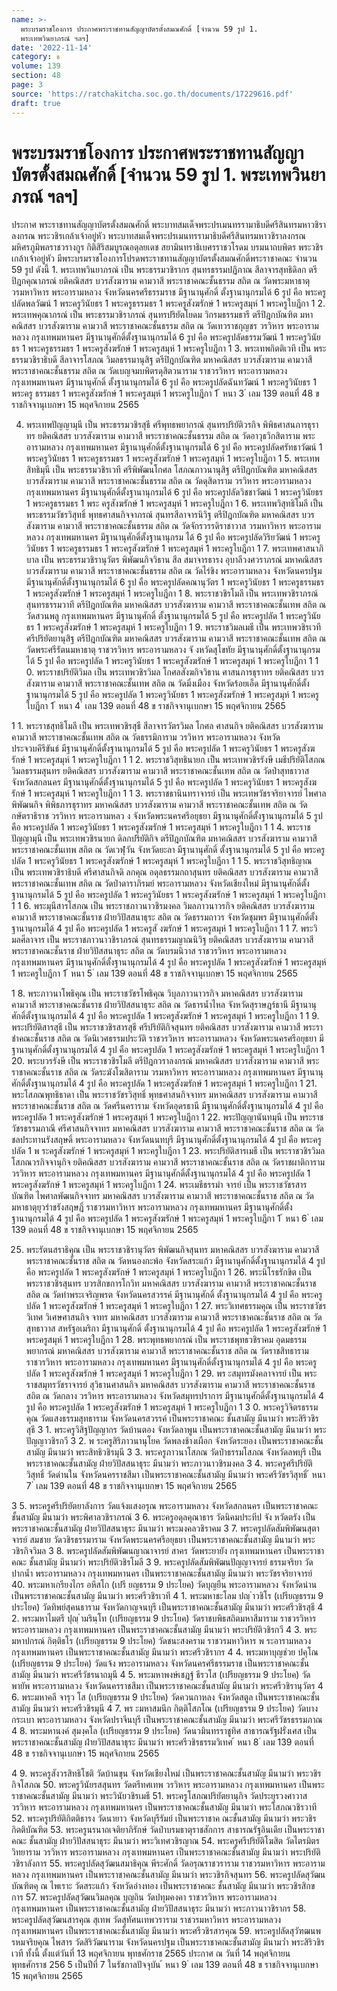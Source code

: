 ```yaml
---
name: >-
  พระบรมราชโองการ ประกาศพระราชทานสัญญาบัตรตั้งสมณศักดิ์ [จำนวน 59 รูป 1.
  พระเทพวินยาภรณ์ ฯลฯ]
date: '2022-11-14'
category: ข
volume: 139
section: 48
page: 3
source: 'https://ratchakitcha.soc.go.th/documents/17229616.pdf'
draft: true
---
```


# พระบรมราชโองการ ประกาศพระราชทานสัญญาบัตรตั้งสมณศักดิ์ [จำนวน 59 รูป 1. พระเทพวินยาภรณ์ ฯลฯ]

ประกาศ พระราชทานสัญญาบัตรตั้งสมณศักดิ์ พระบาทสมเด็จพระปรเมนทรรามาธิบดีศรีสินทรมหาวชิราลงกรณ พระวชิรเกล้าเจ้าอยู่หัว พระบาทสมเด็จพระปรเมนทรรามาธิบดีศรีสินทรมหาวชิราลงกรณ มหิศรภูมิพลราชวรางกูร กิติสิริสมบูรณอดุลยเดช สยามินทราธิเบศรราชวโรดม บรมนาถบพิตร พระวชิรเกล้าเจ้าอยู่หัว มีพระบรมราชโองการโปรดพระราชทานสัญญาบัตรตั้งสมณศักดิ์พระราชาคณะ จำนวน 59 รูป ดังนี้ 1. พระเทพวินยาภรณ์ เป็น พระธรรมวชิรากร สุนทรธรรมปฏิภาณ สีลาจารสุทธิดิลก ตรีปิฎกคุณาภรณ์ ยติคณิสสร บวรสังฆาราม คามวาสี พระราชาคณะชั้นธรรม สถิต ณ วัดพระมหาธาตุ วรมหาวิหาร พระอารามหลวง จังหวัดนครศรีธรรมราช มีฐานานุศักดิ์ ตั้งฐานานุกรมได้ 6 รูป คือ พระครูปลัดพลวัฒน์ 1 พระครูวินัยธร 1 พระครูธรรมธร 1 พระครูสังฆรักษ์ 1 พระครูสมุห์ 1 พระครูใบฎีกา 1 2. พระเทพคุณาภรณ์ เป็น พระธรรมวชิราภรณ์ สุนทรปริยัตโยดม วิกรมธรรมธารี ตรีปิฎกบัณฑิต มหาคณิสสร บวรสังฆาราม คามวาสี พระราชาคณะชั้นธรรม สถิต ณ วัดเทวราชกุญชร วรวิหาร พระอารามหลวง กรุงเทพมหานคร มีฐานานุศักดิ์ตั้งฐานานุกรมได้ 6 รูป คือ พระครูปลัดธรรมวัฒน์ 1 พระครูวินัยธร 1 พระครูธรรมธร 1 พระครูสังฆรักษ์ 1 พระครูสมุห์ 1 พระครูใบฎีกา 1 3. พระเทพกิตติเวที เป็น พระธรรมวชิราธิบดี สีลาจารโสภณ วิมลธรรมานุสิฐ ตรีปิฎกบัณฑิต มหาคณิสสร บวรสังฆาราม คามวาสี พระราชาคณะชั้นธรรม สถิต ณ วัดเบญจมบพิตรดุสิตวนาราม ราชวรวิหาร พระอารามหลวง กรุงเทพมหานคร มีฐานานุศักดิ์ ตั้งฐานานุกรมได้ 6 รูป คือ พระครูปลัดฉันทวัฒน์ 1 พระครูวินัยธร 1 พระครู ธรรมธร 1 พระครูสังฆรักษ์ 1 พระครูสมุห์ 1 พระครูใบฎีกา 1 ้ หนา 3 ่ เลม 139 ตอนที่ 48 ข ราชกิจจานุเบกษา 15 พฤศจิกายน 2565

4. พระเทพปัญญามุนี เป็น พระธรรมวชิรสุธี ศรีพุทธพยากรณ์ สุนทรปริยัติวรกิจ พิพิธศาสนภารธุราทร ยติคณิสสร บวรสังฆาราม คามวาสี พระราชาคณะชั้นธรรม สถิต ณ วัดอาวุธวิกสิตาราม พระอารามหลวง กรุงเทพมหานคร มีฐานานุศักดิ์ตั้งฐานานุกรมได้ 6 รูป คือ พระครูปลัดศรัทธาวัฒน์ 1 พระครูวินัยธร 1 พระครูธรรมธร 1 พระครูสังฆรักษ์ 1 พระครูสมุห์ 1 พระครูใบฎีกา 1 5. พระเทพสิทธิมุนี เป็น พระธรรมวชิรเวที ศรีพิพัฒนโกศล โสภณภาวนานุสิฐ ตรีปิฎกบัณฑิต มหาคณิสสร บวรสังฆาราม คามวาสี พระราชาคณะชั้นธรรม สถิต ณ วัดดุสิดาราม วรวิหาร พระอารามหลวง กรุงเทพมหานคร มีฐานานุศักดิ์ตั้งฐานานุกรมได้ 6 รูป คือ พระครูปลัดวิชชาวัฒน์ 1 พระครูวินัยธร 1 พระครูธรรมธร 1 พระ ครูสังฆรักษ์ 1 พระครูสมุห์ 1 พระครูใบฎีกา 1 6. พระเทพวิสุทธิโมลี เป็น พระธรรมวัชรวิสุทธิ์ พุทธศาสนกิจจาภรณ์ สุนทรสีลาจารนิวิฐ ตรีปิฎกบัณฑิต มหาคณิสสร บวรสังฆาราม คามวาสี พระราชาคณะชั้นธรรม สถิต ณ วัดจักรวรรดิราชาวาส วรมหาวิหาร พระอารามหลวง กรุงเทพมหานคร มีฐานานุศักดิ์ตั้งฐานานุกรม ได้ 6 รูป คือ พระครูปลัดวิริยวัฒน์ 1 พระครูวินัยธร 1 พระครูธรรมธร 1 พระครูสังฆรักษ์ 1 พระครูสมุห์ 1 พระครูใบฎีกา 1 7. พระเทพศาสนาภิบาล เป็น พระธรรมวชิรานุวัตร พิพัฒนกิจวิธาน สีล สมาจารธารง อุบาลีวงศวราภรณ์ มหาคณิสสร บวรสังฆาราม คามวาสี พระราชาคณะชั้นธรรม สถิต ณ วัดไร่ขิง พระอารามหลวง จังหวัดนครปฐม มีฐานานุศักดิ์ตั้งฐานานุกรมได้ 6 รูป คือ พระครูปลัดคณานุวัตร 1 พระครูวินัยธร 1 พระครูธรรมธร 1 พระครูสังฆรักษ์ 1 พระครูสมุห์ 1 พระครูใบฎีกา 1 8. พระราชวชิรโมลี เป็น พระเทพวชิราภรณ์ สุนทรธรรมวาที ตรีปิฎกบัณฑิต มหาคณิสสร บวรสังฆาราม คามวาสี พระราชาคณะชั้นเทพ สถิต ณ วัดสวนพลู กรุงเทพมหานคร มีฐานานุศักดิ์ ตั้งฐานานุกรมได้ 5 รูป คือ พระครูปลัด 1 พระครูวินัยธร 1 พระครูสังฆรักษ์ 1 พระครูสมุห์ 1 พระครูใบฎีกา 1 9. พระราชวิมลเมธี เป็น พระเทพวชิรเวที ศรีปริยัตยานุสิฐ ตรีปิฎกบัณฑิต มหาคณิสสร บวรสังฆาราม คามวาสี พระราชาคณะชั้นเทพ สถิต ณ วัดพระศรีรัตนมหาธาตุ ราชวรวิหาร พระอารามหลวง จั งหวัดสุโขทัย มีฐานานุศักดิ์ตั้งฐานานุกรมได้ 5 รูป คือ พระครูปลัด 1 พระครูวินัยธร 1 พระครูสังฆรักษ์ 1 พระครูสมุห์ 1 พระครูใบฎีกา 1 1 0. พระราชปริยัติวิมล เป็น พระเทพวชิรวิมล โกศลสังฆกิจวิธาน ศาสนภารธุราทร ยติคณิสสร บวรสังฆาราม คามวาสี พระราชาคณะชั้นเทพ สถิต ณ วัดมิ่งเมือง จังหวัดร้อยเอ็ด มีฐานานุศักดิ์ตั้งฐานานุกรมได้ 5 รูป คือ พระครูปลัด 1 พระครูวินัยธร 1 พระครูสังฆรักษ์ 1 พระครูสมุห์ 1 พระครูใบฎีกา 1 ้ หนา 4 ่ เลม 139 ตอนที่ 48 ข ราชกิจจานุเบกษา 15 พฤศจิกายน 2565

1 1. พระราชสุทธิโมลี เป็น พระเทพวชิรสุธี สีลาจารวัตรวิมล โกศล ศาสนกิจ ยติคณิสสร บวรสังฆาราม คามวาสี พระราชาคณะชั้นเทพ สถิต ณ วัดธรรมิการาม วรวิหาร พระอารามหลวง จังหวัดประจวบคีรีขันธ์ มีฐานานุศักดิ์ตั้งฐานานุกรมได้ 5 รูป คือ พระครูปลัด 1 พระครูวินัยธร 1 พระครูสังฆรักษ์ 1 พระครูสมุห์ 1 พระครูใบฎีกา 1 1 2. พระราชวิสุทธินายก เป็น พระเทพวชิรรังษี เมธีปริยัติโสภณ วิมลธรรมสุนทร ยติคณิสสร บวรสังฆาราม คามวาสี พระราชาคณะชั้นเทพ สถิต ณ วัดป่าสุทธาวาส จังหวัดสกลนคร มีฐานานุศักดิ์ตั้งฐานานุกรมได้ 5 รูป คือ พระครูปลัด 1 พระครูวินัยธร 1 พระครูสังฆรักษ์ 1 พระครูสมุห์ 1 พระครูใบฎีกา 1 1 3. พระราชธานินทราจารย์ เป็น พระเทพวัชรจริยาจารย์ ไพศาลพิพัฒนกิจ พิพิธภารธุราทร มหาคณิสสร บวรสังฆาราม คามวาสี พระราชาคณะชั้นเทพ สถิต ณ วัดกษัตราธิราช วรวิหาร พระอารามหลว ง จังหวัดพระนครศรีอยุธยา มีฐานานุศักดิ์ตั้งฐานานุกรมได้ 5 รูป คือ พระครูปลัด 1 พระครูวินัยธร 1 พระครูสังฆรักษ์ 1 พระครูสมุห์ 1 พระครูใบฎีกา 1 1 4. พระราชปัญญามุนี เป็น พระเทพวชิรนายก ดิลกปริยัติกิจ ตรีปิฎกบัณฑิต มหาคณิสสร บวรสังฆาราม คามวาสี พระราชาคณะชั้นเทพ สถิต ณ วัดเวฬุวัน จังหวัดยะลา มีฐานานุศักดิ์ ตั้งฐานานุกรมได้ 5 รูป คือ พระครูปลัด 1 พระครูวินัยธร 1 พระครูสังฆรักษ์ 1 พระครูสมุห์ 1 พระครูใบฎีกา 1 1 5. พระราชวิสุทธิญาณ เป็น พระเทพวชิราธิบดี ศรีศาสนกิจดิ ลกคุณ อดุลธรรมกถาสุนทร ยติคณิสสร บวรสังฆาราม คามวาสี พระราชาคณะชั้นเทพ สถิต ณ วัดป่าดาราภิรมย์ พระอารามหลวง จังหวัดเชียงใหม่ มีฐานานุศักดิ์ตั้งฐานานุกรมได้ 5 รูป คือ พระครูปลัด 1 พระครูวินัยธร 1 พระครูสังฆรักษ์ 1 พระครูสมุห์ 1 พระครูใบฎีกา 1 1 6. พระมุนีสารโสภณ เป็น พระราชภาวนาวชิรมงคล วิมลภาวนาวรกิจ ยติคณิสสร บวรสังฆาราม คามวาสี พระราชาคณะชั้นราช ฝ่ายวิปัสสนาธุระ สถิต ณ วัดธรรมถาวร จังหวัดชุมพร มีฐานานุศักดิ์ตั้งฐานานุกรมได้ 4 รูป คือ พระครูปลัด 1 พระครูสั งฆรักษ์ 1 พระครูสมุห์ 1 พระครูใบฎีกา 1 1 7. พระวิมลศีลาจาร เป็น พระราชภาวนาวชิราภรณ์ สุนทรธรรมญาณนิวิฐ ยติคณิสสร บวรสังฆาราม คามวาสี พระราชาคณะชั้นราช ฝ่ายวิปัสสนาธุระ สถิต ณ วัดบรมนิวาส ราชวรวิหาร พระอารามหลวง กรุงเทพมหานคร มีฐานานุศักดิ์ตั้งฐานานุกรมได้ 4 รูป คือ พระครูปลัด 1 พระครูสังฆรักษ์ 1 พระครูสมุห์ 1 พระครูใบฎีกา 1 ้ หนา 5 ่ เลม 139 ตอนที่ 48 ข ราชกิจจานุเบกษา 15 พฤศจิกายน 2565

1 8. พระภาวนาโพธิคุณ เป็น พระราชวัชรโพธิคุณ วิบุลภาวนาวรกิจ มหาคณิสสร บวรสังฆาราม คามวาสี พระราชาคณะชั้นราช ฝ่ายวิปัสสนาธุระ สถิต ณ วัดธารน้ำไหล จังหวัดสุราษฎร์ธานี มีฐานานุศักดิ์ตั้งฐานานุกรมได้ 4 รูป คือ พระครูปลัด 1 พระครูสังฆรักษ์ 1 พระครูสมุห์ 1 พระครูใบฎีกา 1 1 9. พระปริยัติสารสุธี เป็น พระราชวชิรสารสุธี ศรีปริยัติกิจสุนทร ยติคณิสสร บวรสังฆาราม คามวาสี พระราชำคณะชั้นราช สถิต ณ วัดนิเวศธรรมประวัติ ราชวรวิหาร พระอารามหลวง จังหวัดพระนครศรีอยุธยา มีฐานานุศักดิ์ตั้งฐานานุกรมได้ 4 รูป คือ พระครูปลัด 1 พระครูสังฆรักษ์ 1 พระครูสมุห์ 1 พระครูใบฎีกา 1 20. พระบวรรังษี เป็น พระราชวชิรโมลี ตรีปิฎกวราลงกรณ์ มหาคณิสสร บวรสังฆาราม คามวาสี พระราชาคณะชั้นราช สถิต ณ วัดระฆังโฆสิตาราม วรมหาวิหาร พระอารามหลวง กรุงเทพมหานคร มีฐานานุศักดิ์ตั้งฐานานุกรมได้ 4 รูป คือ พระครูปลัด 1 พระครูสังฆรักษ์ 1 พระครูสมุห์ 1 พระครูใบฎีกา 1 21. พระโสภณพุทธิธาดา เป็น พระราชวัชรวิสุทธิ์ พุทธศาสนกิจจาทร มหาคณิสสร บวรสังฆาราม คามวาสี พระราชาคณะชั้นราช สถิต ณ วัดศรีนคราราม จังหวัดอุดรธานี มีฐานานุศักดิ์ตั้งฐานานุกรมได้ 4 รูป คือ พระครูปลัด 1 พระครูสังฆรักษ์ 1 พระครูสมุห์ 1 พระครูใบฎีกา 1 22. พระปัญญานันทมุนี เป็น พระราชวัชรธรรมภาณี ศรีศาสนกิจจาทร มหาคณิสสร บวรสังฆาราม คามวาสี พระราชาคณะชั้นราช สถิต ณ วัดชลประทานรังสฤษดิ์ พระอารามหลวง จังหวัดนนทบุรี มีฐานานุศักดิ์ตั้งฐานานุกรมได้ 4 รูป คือ พระครูปลัด 1 พ ระครูสังฆรักษ์ 1 พระครูสมุห์ 1 พระครูใบฎีกา 1 23. พระปริยัติสารเมธี เป็น พระราชวชิรวิมล โสภณวรกิจจานุกิจ ยติคณิสสร บวรสังฆาราม คามวาสี พระราชาคณะชั้นราช สถิต ณ วัดราชผาติการาม วรวิหาร พระอารามหลวง กรุงเทพมหานคร มีฐานานุศักดิ์ตั้งฐานานุกรมได้ 4 รูป คือ พระครูปลัด 1 พระครูสังฆรักษ์ 1 พระครูสมุห์ 1 พระครูใบฎีกา 1 24. พระเมธีธรรมำ จารย์ เป็น พระราชวัชรสารบัณฑิต ไพศาลพัฒนกิจจาทร มหาคณิสสร บวรสังฆาราม คามวาสี พระราชาคณะชั้นราช สถิต ณ วัดมหาธาตุยุวรำชรังสฤษฎิ์ ราชวรมหาวิหาร พระอารามหลวง กรุงเทพมหานคร มีฐานานุศักดิ์ตั้งฐานานุกรมได้ 4 รูป คือ พระครูปลัด 1 พระครูสังฆรักษ์ 1 พระครูสมุห์ 1 พระครูใบฎีกา 1 ้ หนา 6 ่ เลม 139 ตอนที่ 48 ข ราชกิจจานุเบกษา 15 พฤศจิกายน 2565

25. พระรัตนสราธิคุณ เป็น พระราชวชิรานุวัตร พิพัฒนกิจสุนทร มหาคณิสสร บวรสังฆาราม คามวาสี พระราชาคณะชั้นราช สถิต ณ วัดหนองกะพ้อ จังหวัดสระแก้ว มีฐานานุศักดิ์ตั้งฐานานุกรมได้ 4 รูป คือ พระครูปลัด 1 พระครูสังฆรักษ์ 1 พระครูสมุห์ 1 พระครูใบฎีกา 1 26. พระนิโรธรักขิต เป็น พระราชวชิรสุนทร บวรสิกขการโกวิท มหาคณิสสร บวรสังฆาราม คามวาสี พระราชาคณะชั้นราช สถิต ณ วัดท่าพระเจริญพรต จังหวัดนครสวรรค์ มีฐานานุศักดิ์ ตั้งฐานานุกรมได้ 4 รูป คือ พระครูปลัด 1 พระครูสังฆรักษ์ 1 พระครูสมุห์ 1 พระครูใบฎีกา 1 27. พระวิเทศธรรมคุณ เป็น พระราชวัชรวิเทศ วิเศษศาสนกิจ จาทร มหาคณิสสร บวรสังฆาราม คามวาสี พระราชาคณะชั้นราช สถิต ณ วัดสุทธาวาส สหรัฐอเมริกา มีฐานานุศักดิ์ ตั้งฐานานุกรมได้ 4 รูป คือ พระครูปลัด 1 พระครูสังฆรักษ์ 1 พระครูสมุห์ 1 พระครูใบฎีกา 1 28. พระพุทธพยากรณ์ เป็น พระราชพุทธวชิราคม อุดมธรรมพยากรณ์ มหาคณิสสร บวรสังฆาราม คามวาสี พระราชาคณะชั้นราช สถิต ณ วัดราชสิทธาราม ราชวรวิหาร พระอารามหลวง กรุงเทพมหานคร มีฐานานุศักดิ์ตั้งฐานานุกรมได้ 4 รูป คือ พระครูปลัด 1 พระครูสังฆรักษ์ 1 พระครูสมุห์ 1 พระครูใบฎีกา 1 29. พร ะสมุทรมังคลาจารย์ เป็น พระราชสมุทรวัชราจารย์ สุวิธานศาสนกิจ มหาคณิสสร บวรสังฆาราม คามวาสี พระราชาคณะชั้นราช สถิต ณ วัดกลาง วรวิหาร พระอารามหลวง จังหวัดสมุทรปราการ มีฐานานุศักดิ์ตั้งฐานานุกรมได้ 4 รูป คือ พระครูปลัด 1 พระครูสังฆรักษ์ 1 พระครูสมุห์ 1 พระครูใบฎีกา 1 3 0. พระครูวิจิตรธรรมคุณ วัดแสงธรรมสุทธาราม จังหวัดนครสวรรค์ เป็นพระราชาคณะ ชั้นสามัญ มีนามว่า พระสิริวชิรสุธี 3 1. พระครูวิสิฐปัญญากร วัดบ้านตอง จังหวัดลาพูน เป็นพระราชาคณะชั้นสามัญ มีนามว่า พระปัญญาวชิรกวี 3 2. พ ระครูสิริภาวนานุโยค วัดพลงช้างเผือก จังหวัดระยอง เป็นพระราชาคณะชั้นสามัญ มีนามว่า พระสิทธิวชิรมุนี 3 3. พระครูภาวนาโสภณ วัดป่าธรรมโสภณ จังหวัดลพบุรี เป็นพระราชาคณะชั้นสามัญ ฝ่ายวิปัสสนาธุระ มีนามว่า พระภาวนาวชิรมงคล 3 4. พระครูศรีปริยัติวิสุทธิ์ วัดด่านใน จังหวัดนครราชสีมา เป็นพระราชาคณะชั้นสามัญ มีนามว่า พระศรีวัชรวิสุทธิ์ ้ หนา 7 ่ เลม 139 ตอนที่ 48 ข ราชกิจจานุเบกษา 15 พฤศจิกายน 2565

3 5. พระครูศรีปริยัตยาลังการ วัดแจ้งแสงอรุณ พระอารามหลวง จังหวัดสกลนคร เป็นพระราชาคณะชั้นสามัญ มีนามว่า พระพิศาลวชิราภรณ์ 3 6. พระครูอดุลคุณาธาร วัดนิคมประทีป จัง หวัดตรัง เป็นพระราชาคณะชั้นสามัญ ฝ่ายวิปัสสนาธุระ มีนามว่า พระมงคลวชิราคม 3 7. พระครูปลัดสัมพิพัฒนสุตาจารย์ สมชาย วัดวชิรธรรมาราม จังหวัดพระนครศรีอยุธยา เป็นพระราชาคณะชั้นสามัญ มีนามว่า พระวชิรกิจวิมล 3 8. พระครูปลัดสัมพิพัฒนญาณาจารย์ สาคร วัดพระยายัง กรุงเทพมหานคร เป็นพระราชาคณะ ชั้นสามัญ มีนามว่า พระปริยัติวชิรโมลี 3 9. พระครูปลัดสัมพิพัฒนปัญญาจารย์ ธรรมจริยา วัดปากน้ำ พระอารามหลวง กรุงเทพมหานคร เป็นพระราชาคณะชั้นสามัญ มีนามว่า พระวัชรจริยาจารย์ 40. พระมหาเกรียงไกร อหึสโก (เปรี ยญธรรม 9 ประโยค) วัดบุญยืน พระอารามหลวง จังหวัดน่าน เป็นพระราชาคณะชั้นสามัญ มีนามว่า พระศรีวชิรเวที 4 1. พระมหาชะโลม ปญฺ ำวชิโร (เปรียญธรรม 9 ประโยค) วัดทิพย์สุคนธาราม จังหวัดกาญจนบุรี เป็นพระราชาคณะชั้นสามัญ มีนามว่า พระศรีวชิรสุธี 4 2. พระมหาไมตรี ปุญฺ ำมรินฺโท (เปรียญธรรม 9 ประโยค) วัดราชบพิธสถิตมหาสีมาราม ราชวรวิหาร พระอารามหลวง กรุงเทพมหานคร เป็นพระราชาคณะชั้นสามัญ มีนามว่า พระปริยัติวชิรกวี 4 3. พระมหาปกรณ์ กิตฺติธโร (เปรียญธรรม 9 ประโยค) วัดชนะสงคราม ราชวรมหาวิหาร พ ระอารามหลวง กรุงเทพมหานคร เป็นพระราชาคณะชั้นสามัญ มีนามว่า พระศรีวชิรากร 4 4. พระมหาบุญช่วย ปคุโณ (เปรียญธรรม 9 ประโยค) วัดแจ้ง พระอารามหลวง จังหวัดนครศรีธรรมราช เป็นพระราชาคณะชั้นสามัญ มีนามว่า พระศรีวัชรนาถมุนี 4 5. พระมหาพงษ์เชฏฐ์ ธีรวโส (เปรียญธรรม 9 ประโยค) วัดพายัพ พระอารามหลวง จังหวัดนครราชสีมา เป็นพระราชาคณะชั้นสามัญ มีนามว่า พระศรีวชิรานุวัตร 4 6. พระมหาคลี จารุว โส (เปรียญธรรม 9 ประโยค) วัดควนกาหลง จังหวัดสตูล เป็นพระราชาคณะชั้นสามัญ มีนามว่า พระศรีวชิรมุนี 4 7. พร ะมหาสมนึก กิตฺติโสภโณ (เปรียญธรรม 9 ประโยค) วัดบางกระเบา พระอารามหลวง จังหวัดปราจีนบุรี เป็นพระราชาคณะชั้นสามัญ มีนามว่า พระศรีวัชรธรรมภาณ 4 8. พระมหานงค์ สุมงฺคโล (เปรียญธรรม 9 ประโยค) วัดนวมินทรราชูทิศ สาธารณรัฐฝรั่งเศส เป็นพระราชาคณะชั้นสามัญ ฝ่ายวิปัสสนาธุระ มีนามว่า พระศรีวชิรธรรมวิเทศ ้ หนา 8 ่ เลม 139 ตอนที่ 48 ข ราชกิจจานุเบกษา 15 พฤศจิกายน 2565

4 9. พระครูสังวรสิทธิโชติ วัดบ้านขุน จังหวัดเชียงใหม่ เป็นพระราชาคณะชั้นสามัญ มีนามว่า พระวชิรกิจโสภณ 50. พระครูวินัยรสสุนทร วัดตรีทศเทพ วรวิหาร พระอารามหลวง กรุงเทพมหานคร เป็นพระราชาคณะชั้นสามัญ มีนามว่า พระวินัยวชิรเมธี 51. พระครูโสภณปริยัตยานุกิจ วัดประยุรวงศาวาส วรวิหาร พระอารามหลวง กรุงเทพมหานคร เป็นพระราชาคณะชั้นสามัญ มีนามว่า พระโสภณวชิรวาที 52. พระครูปริยัติกิตติธารง วัดนายาว จังหวัดบุรีรัมย์ เป็นพระราชาค ณะชั้นสามัญ มีนามว่า พระวชิรกิตติบัณฑิต 53. พระครูนรนาถเจติยาภิรักษ์ วัดป่าบรมธาตุราชสักการ สาธารณรัฐอินเดีย เป็นพระราชาคณะ ชั้นสามัญ ฝ่ายวิปัสสนาธุระ มีนามว่า พระวิเทศวชิรญาณ 54. พระครูศรีปริยัติโฆสิต วัดไตรมิตรวิทยาราม วรวิหาร พระอารามหลวง กรุงเทพมหานคร เป็นพระราชาคณะชั้นสามัญ มีนามว่า พระปริยัติวชิราลังการ 55. พระครูปลัดสุวัฒนสมาธิคุณ พีระศักดิ์ วัดอรุณราชวราราม ราชวรมหาวิหาร พระอารามหลวง กรุงเทพมหานคร เป็นพระราชาคณะชั้นสามัญ มีนามว่า พระวชิรกิจสุนทร 56. พระครูปลัดสุวัฒนบัณฑิตคุ ณ ไพเราะ วัดสระแก้ว จังหวัดอ่างทอง เป็นพระราชาคณะ ชั้นสามัญ มีนามว่า พระวชิรสิกขการ 57. พระครูปลัดสุวัฒนวิมลคุณ บุญถิน วัดปทุมคงคา ราชวรวิหาร พระอารามหลวง กรุงเทพมหานคร เป็นพระราชาคณะชั้นสามัญ ฝ่ายวิปัสสนาธุระ มีนามว่า พระภาวนาวชิรากร 58. พระครูปลัดสุวัฒนสารคุณ สุเทพ วัดสุทัศนเทพวราราม ราชวรมหาวิหาร พระอารามหลวง กรุงเทพมหานคร เป็นพระราชาคณะชั้นสามัญ มีนามว่า พระศรีวชิรสารคุณ 59. พระครูปลัดสุวัฑฒนพรหมจริยคุณ ไพสาร วัดสิริวัฒนาราม จังหวัดนครปฐม เป็นพระราชาคณะชั้นสามัญ มีนามว่ำ พระสิริวชิรเวที ทั้งนี้ ตั้งแต่วันที่ 13 พฤศจิกายน พุทธศักราช 2565 ประกาศ ณ วันที่ 14 พฤศจิกายน พุทธศักราช 256 5 เป็นปีที่ 7 ในรัชกาลปัจจุบัน ้ หนา 9 ่ เลม 139 ตอนที่ 48 ข ราชกิจจานุเบกษา 15 พฤศจิกายน 2565
